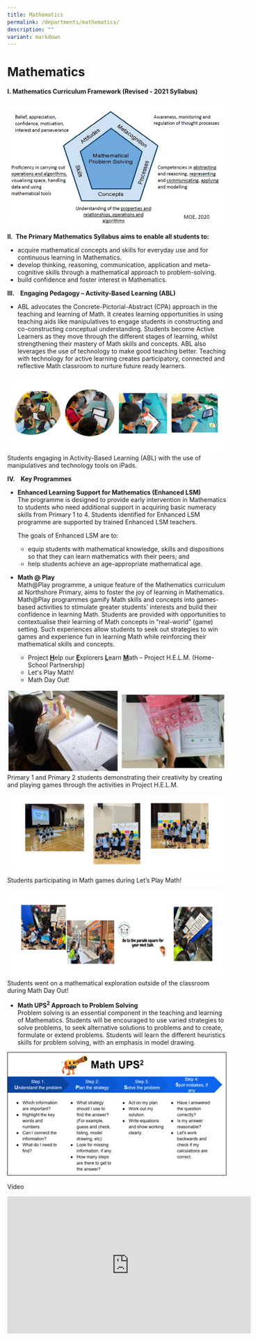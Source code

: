 ```yaml
---
title: Mathematics
permalink: /departments/mathematics/
description: ""
variant: markdown
---
```

# **Mathematics**

**I.&nbsp;Mathematics Curriculum Framework (Revised - 2021 Syllabus)**

![](/images/M1.jpg)

**II.&nbsp;&nbsp;The Primary Mathematics Syllabus aims to enable all students to:**

* acquire mathematical&nbsp;concepts and skills for everyday use&nbsp;and for continuous learning in Mathematics.  
* develop&nbsp;thinking, reasoning, communication, application and meta-cognitive skills&nbsp;through a mathematical approach to problem-solving.    
* build&nbsp;confidence&nbsp;and&nbsp;foster interest&nbsp;in Mathematics.

**III.&nbsp; &nbsp; Engaging Pedagogy – Activity-Based Learning (ABL)**

* ABL advocates the Concrete-Pictorial-Abstract (CPA) approach in the teaching and learning of Math.  It creates learning opportunities in using teaching aids like manipulatives to engage students in constructing and co-constructing conceptual understanding.  Students become Active Learners as they move through the different stages of learning, whilst strengthening their mastery of Math skills and concepts.  ABL also leverages the use of technology to make good teaching better. Teaching with technology for active learning creates participatory, connected and reflective Math classroom to nurture future ready learners.

![](/images/Math_Pic01.jpg)
Students engaging in Activity-Based Learning (ABL) with the use of manipulatives and technology tools on iPads.

**IV.&nbsp; &nbsp; Key Programmes**

* **Enhanced Learning Support for Mathematics (Enhanced LSM)**  
The programme is designed to provide early intervention in Mathematics to students who need additional support in acquiring basic numeracy skills from Primary 1 to 4.  Students identified for Enhanced LSM programme are supported by trained Enhanced LSM teachers.  

	 The goals of Enhanced LSM are to:  

    * equip students with mathematical knowledge, skills and dispositions so that they can learn mathematics with their peers; and
    * help students achieve an age-appropriate mathematical age.
   
* **Math @ Play**  
Math@Play programme, a unique feature of the Mathematics curriculum at Northshore Primary, aims to foster the joy of learning in Mathematics. Math@Play programmes gamify Math skills and concepts into games-based activities to stimulate greater students’ interests and build their confidence in learning Math.  Students are provided with opportunities to contextualise their learning of Math concepts in “real-world” (game) setting.  Such experiences allow students to seek out strategies to win games and experience fun in learning Math while reinforcing their mathematical skills and concepts.

  * Project <ins>**H**</ins>elp our <ins>**E**</ins>xplorers <ins>**L**</ins>earn <ins>**M**</ins>ath – Project H.E.L.M. (Home-School Partnership)
  * Let's Play Math!
  * Math Day Out!  
  

![](/images/math%202.jpg)
Primary 1 and Primary 2 students demonstrating their creativity by creating and playing games through the activities in Project H.E.L.M.  

![](/images/Math_Pic02.jpg)
Students participating in Math games during Let’s Play Math!  

![](/images/Math_Pic03.jpg)
Students went on a mathematical exploration outside of the classroom during Math Day Out!  

* **Math  UPS<sup>2</sup> Approach to Problem Solving**  
Problem solving is an essential component in the teaching and learning of Mathematics.  Students will be encouraged to use varied strategies to solve problems, to seek alternative solutions to problems and to create, formulate or extend problems.  Students will learn the different heuristics skills for problem solving, with an emphasis in model drawing.

![](/images/Math_Pic05.jpg)

Video

<iframe width="560" height="315" src="https://www.youtube.com/embed/k53xUbzH3vg?wmode=transparent&amp;playlist=k53xUbzH3vg&amp;loop=1" title="YouTube video player" frameborder="0" allow="accelerometer; autoplay; clipboard-write; encrypted-media; gyroscope; picture-in-picture" allowfullscreen=""></iframe>